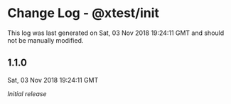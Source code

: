 # Change Log - @xtest/init

This log was last generated on Sat, 03 Nov 2018 19:24:11 GMT and should not be manually modified.

## 1.1.0
Sat, 03 Nov 2018 19:24:11 GMT

*Initial release*

